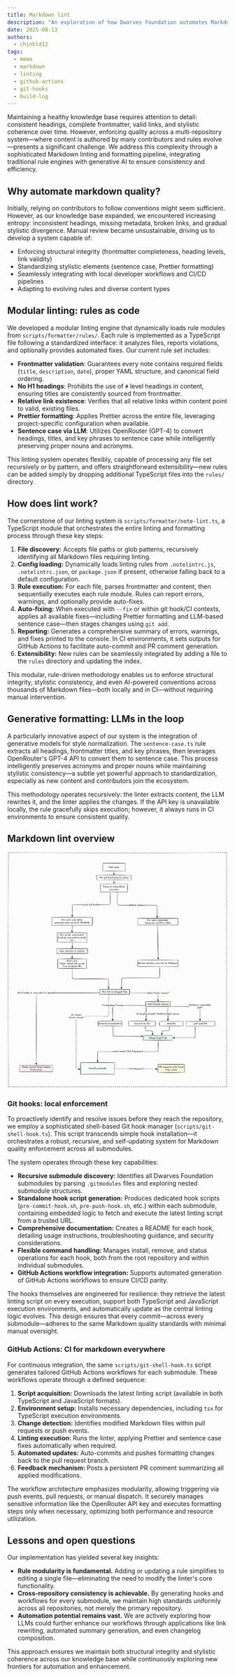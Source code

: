 ```yaml
---
title: Markdown lint
description: "An exploration of how Dwarves Foundation automates Markdown quality using modular linting, generative formatting, and cross-repo CI/CD integration."
date: 2025-08-13
authors:
  - chinhld12
tags:
  - memo
  - markdown
  - linting
  - github-actions
  - git-hooks
  - build-log
---
```


Maintaining a healthy knowledge base requires attention to detail: consistent headings, complete frontmatter, valid links, and stylistic coherence over time. However, enforcing quality across a multi-repository system—where content is authored by many contributors and rules evolve—presents a significant challenge. We address this complexity through a sophisticated Markdown linting and formatting pipeline, integrating traditional rule engines with generative AI to ensure consistency and efficiency.

## Why automate markdown quality?

Initially, relying on contributors to follow conventions might seem sufficient. However, as our knowledge base expanded, we encountered increasing entropy: inconsistent headings, missing metadata, broken links, and gradual stylistic divergence. Manual review became unsustainable, driving us to develop a system capable of:

- Enforcing structural integrity (frontmatter completeness, heading levels, link validity)
- Standardizing stylistic elements (sentence case, Prettier formatting)
- Seamlessly integrating with local developer workflows and CI/CD pipelines
- Adapting to evolving rules and diverse content types

## Modular linting: rules as code

We developed a modular linting engine that dynamically loads rule modules from `scripts/formatter/rules/`. Each rule is implemented as a TypeScript file following a standardized interface: it analyzes files, reports violations, and optionally provides automated fixes. Our current rule set includes:

- **Frontmatter validation**: Guarantees every note contains required fields (`title`, `description`, `date`), proper YAML structure, and canonical field ordering.
- **No H1 headings**: Prohibits the use of `#` level headings in content, ensuring titles are consistently sourced from frontmatter.
- **Relative link existence**: Verifies that all relative links within content point to valid, existing files.
- **Prettier formatting**: Applies Prettier across the entire file, leveraging project-specific configuration when available.
- **Sentence case via LLM**: Utilizes OpenRouter (GPT-4) to convert headings, titles, and key phrases to sentence case while intelligently preserving proper nouns and acronyms.

This linting system operates flexibly, capable of processing any file set recursively or by pattern, and offers straightforward extensibility—new rules can be added simply by dropping additional TypeScript files into the `rules/` directory.

## How does lint work?

The cornerstone of our linting system is `scripts/formatter/note-lint.ts`, a TypeScript module that orchestrates the entire linting and formatting process through these key steps:

1. **File discovery:** Accepts file paths or glob patterns, recursively identifying all Markdown files requiring linting.
2. **Config loading:** Dynamically loads linting rules from `.notelintrc.js`, `.notelintrc.json`, or `package.json` if present, otherwise falling back to a default configuration.
3. **Rule execution:** For each file, parses frontmatter and content, then sequentially executes each rule module. Rules can report errors, warnings, and optionally provide auto-fixes.
4. **Auto-fixing:** When executed with `--fix` or within git hook/CI contexts, applies all available fixes—including Prettier formatting and LLM-based sentence case—then stages changes using `git add`.
5. **Reporting:** Generates a comprehensive summary of errors, warnings, and fixes printed to the console. In CI environments, it sets outputs for GitHub Actions to facilitate auto-commit and PR comment generation.
6. **Extensibility:** New rules can be seamlessly integrated by adding a file to the `rules` directory and updating the index.

This modular, rule-driven methodology enables us to enforce structural integrity, stylistic consistency, and even AI-powered conventions across thousands of Markdown files—both locally and in CI—without requiring manual intervention.

## Generative formatting: LLMs in the loop

A particularly innovative aspect of our system is the integration of generative models for style normalization. The `sentence-case.ts` rule extracts all headings, frontmatter titles, and key phrases, then leverages OpenRouter's GPT-4 API to convert them to sentence case. This process intelligently preserves acronyms and proper nouns while maintaining stylistic consistency—a subtle yet powerful approach to standardization, especially as new content and contributors join the ecosystem.

This methodology operates recursively: the linter extracts content, the LLM rewrites it, and the linter applies the changes. If the API key is unavailable locally, the rule gracefully skips execution; however, it always runs in CI environments to ensure consistent quality.

## Markdown lint overview

![overview-markdown-lint](./assets/markdown-lint.png)

### Git hooks: local enforcement

To proactively identify and resolve issues before they reach the repository, we employ a sophisticated shell-based Git hook manager (`scripts/git-shell-hook.ts`). This script transcends simple hook installation—it orchestrates a robust, recursive, and self-updating system for Markdown quality enforcement across all submodules.

The system operates through these key capabilities:

- **Recursive submodule discovery:** Identifies all Dwarves Foundation submodules by parsing `.gitmodules` files and exploring nested submodule structures.
- **Standalone hook script generation:** Produces dedicated hook scripts (`pre-commit-hook.sh`, `pre-push-hook.sh`, etc.) within each submodule, containing embedded logic to fetch and execute the latest linting script from a trusted URL.
- **Comprehensive documentation:** Creates a README for each hook, detailing usage instructions, troubleshooting guidance, and security considerations.
- **Flexible command handling:** Manages install, remove, and status operations for each hook, both from the root repository and within individual submodules.
- **GitHub Actions workflow integration:** Supports automated generation of GitHub Actions workflows to ensure CI/CD parity.

The hooks themselves are engineered for resilience: they retrieve the latest linting script on every execution, support both TypeScript and JavaScript execution environments, and automatically update as the central linting logic evolves. This design ensures that every commit—across every submodule—adheres to the same Markdown quality standards with minimal manual oversight.

### GitHub Actions: CI for markdown everywhere

For continuous integration, the same `scripts/git-shell-hook.ts` script generates tailored GitHub Actions workflows for each submodule. These workflows operate through a defined sequence:

1. **Script acquisition:** Downloads the latest linting script (available in both TypeScript and JavaScript formats).
2. **Environment setup:** Installs necessary dependencies, including `tsx` for TypeScript execution environments.
3. **Change detection:** Identifies modified Markdown files within pull requests or push events.
4. **Linting execution:** Runs the linter, applying Prettier and sentence case fixes automatically when required.
5. **Automated updates:** Auto-commits and pushes formatting changes back to the pull request branch.
6. **Feedback mechanism:** Posts a persistent PR comment summarizing all applied modifications.

The workflow architecture emphasizes modularity, allowing triggering via push events, pull requests, or manual dispatch. It securely manages sensitive information like the OpenRouter API key and executes formatting steps only when necessary, optimizing both performance and resource utilization.

## Lessons and open questions

Our implementation has yielded several key insights:

- **Rule modularity is fundamental.** Adding or updating a rule simplifies to editing a single file—eliminating the need to modify the linter's core functionality.
- **Cross-repository consistency is achievable.** By generating hooks and workflows for every submodule, we maintain high standards uniformly across all repositories, not merely the primary repository.
- **Automation potential remains vast.** We are actively exploring how LLMs could further enhance our workflows through applications like link rewriting, automated summary generation, and even changelog composition.

This approach ensures we maintain both structural integrity and stylistic coherence across our knowledge base while continuously exploring new frontiers for automation and enhancement.
